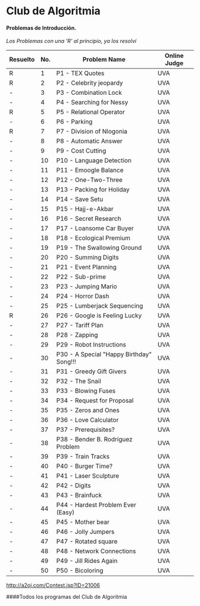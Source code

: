 # Club de Algoritmia
#### Problemas de Introducción.
*Los Problemas con una 'R' al principio, ya los resolví*

Resuelto| No. 	|Problem Name 	|Online Judge
----|----|--------|-------
R|1 	|P1 - TEX Quotes 	|UVA
R|2 	|P2 - Celebrity jeopardy 	|UVA
- |3 	|P3 - Combination Lock 	|UVA
-|4 	|P4 - Searching for Nessy 	|UVA
R|5 	|P5 - Relational Operator 	|UVA
-|6 	|P6 - Parking 	|UVA
R|7 	|P7 - Division of Nlogonia 	|UVA
-|8 	|P8 - Automatic Answer 	|UVA
-|9 	|P9 - Cost Cutting 	|UVA
-|10 	|P10 - Language Detection 	|UVA
-|11 	|P11 - Emoogle Balance 	|UVA
-|12 	|P12 - One-Two-Three 	|UVA
-|13 	|P13 - Packing for Holiday 	|UVA
-|14 	|P14 - Save Setu 	|UVA
-|15 	|P15 - Hajj-e-Akbar 	|UVA
-|16 	|P16 - Secret Research 	|UVA
-|17 	|P17 - Loansome Car Buyer 	|UVA
-|18 	|P18 - Ecological Premium 	|UVA
-|19 	|P19 - The Swallowing Ground 	|UVA
-|20 	|P20 - Summing Digits 	|UVA
-|21 	|P21 - Event Planning 	|UVA
-|22 	|P22 - Sub-prime 	|UVA
-|23 	|P23 - Jumping Mario 	|UVA
-|24 	|P24 - Horror Dash 	|UVA
-|25 	|P25 - Lumberjack Sequencing 	|UVA
R|26 	|P26 - Google is Feeling Lucky 	|UVA
-|27 	|P27 - Tariff Plan 	|UVA
-|28 	|P28 - Zapping 	|UVA
-|29 	|P29 - Robot Instructions 	|UVA
-|30 	|P30 - A Special "Happy Birthday" Song!!! 	|UVA
-|31 	|P31 - Greedy Gift Givers 	|UVA
-|32 	|P32 - The Snail 	|UVA
-|33 	|P33 - Blowing Fuses 	|UVA
-|34 	|P34 - Request for Proposal 	|UVA
-|35 	|P35 - Zeros and Ones 	|UVA
-|36 	|P36 - Love Calculator 	|UVA
-|37 	|P37 - Prerequisites? 	|UVA
-|38 	|P38 - Bender B. Rodríguez Problem 	|UVA
-|39 	|P39 - Train Tracks 	|UVA
-|40 	|P40 - Burger Time? 	|UVA
-|41 	|P41 - Laser Sculpture 	|UVA
-|42 	|P42 - Digits 	|UVA
-|43 	|P43 - Brainfuck 	|UVA
-|44 	|P44 - Hardest Problem Ever (Easy) 	|UVA
-|45 	|P45 - Mother bear 	|UVA
-|46 	|P46 - Jolly Jumpers 	|UVA
-|47 	|P47 - Rotated square 	|UVA
-|48 	|P48 - Network Connections 	|UVA
-|49 	|P49 - Jill Rides Again 	|UVA
-|50 	|P50 - Bicoloring 	|UVA

http://a2oj.com/Contest.jsp?ID=21006

####Todos los programas del Club de Algoritmia
